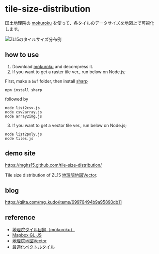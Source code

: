 # tile-size-distribution
国土地理院の [mokuroku](https://github.com/gsi-cyberjapan/mokuroku-spec) を使って、各タイルのデータサイズを地図上で可視化します。

![ZL15のタイルサイズ分布例](https://mghs15.github.io/tile-size-distribution/img/6-56-25-tile.csv.png)

## how to use 
1. Download [mokuroku](https://github.com/gsi-cyberjapan/mokuroku-spec) and decompress it.
2. If you want to get a raster tile ver., run below on Node.js;

First, make a `buf` folder, then install [sharp](https://www.npmjs.com/package/sharp?activeTab=readme)
```
npm install sharp
```
followed by
```
node list2csv.js
node csv2array.js
node array2img.js
```

3. If you want to get a vector tile ver., run below on Node.js;
```
node list2poly.js
node tiles.js
```

## demo site
https://mghs15.github.com/tile-size-distribution/

Tile size distribution of ZL15 [地理院地図Vector](https://github.com/gsi-cyberjapan/gsimaps-vector-experiment).

## blog
https://qiita.com/mg_kudo/items/69976494b9a95893db11

## reference 
* [地理院タイル目録（mokuroku）](https://github.com/gsi-cyberjapan/mokuroku-spec)
* [Mapbox GL JS](https://github.com/mapbox/mapbox-gl-js/) 
* [地理院地図Vector](https://github.com/gsi-cyberjapan/gsimaps-vector-experiment)
* [最適化ベクトルタイル](https://github.com/gsi-cyberjapan/optimal_bvmap)



